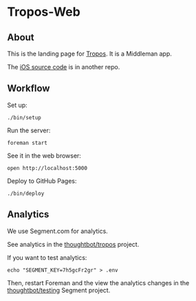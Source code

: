 # Tropos-Web

## About

This is the landing page for [Tropos].
It is a Middleman app.

[Tropos]: http://troposweather.com/

The [iOS source code] is in another repo.

[iOS source code]: https://github.com/thoughtbot/Tropos

## Workflow

Set up:

```
./bin/setup
```

Run the server:

```
foreman start
```

See it in the web browser:

```
open http://localhost:5000
```

Deploy to GitHub Pages:

```
./bin/deploy
```

## Analytics

We use Segment.com for analytics.

See analytics in
the [thoughtbot/tropos] project.

[thoughtbot/tropos]: https://segment.com/thoughtbot/tropos/debugger

If you want to test analytics:

```
echo "SEGMENT_KEY=7h5gcFr2gr" > .env
```

Then, restart Foreman and
the view the analytics changes
in the [thoughtbot/testing] Segment project.

[thoughtbot/testing]: https://segment.com/thoughtbot/testing/debugger

